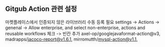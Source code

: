 ## Gitgub Action 관련 설정
마켓플레이스에서 인증되지 않은 라이브러리 수동 등록 필요
settings -> Actions -> genenal -> 
Allow enterprise, and select non-enterprise, actions and reusable workflows 체크
-> 빈칸 추가
  axel-op/googlejavaformat-action@v3,
  madrapps/jacoco-report@v1.6.1,
  mirromutth/mysql-action@v1.1,
